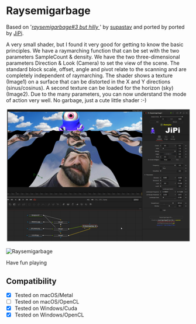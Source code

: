 Raysemigarbage
==================

Based on '_[raysemigarbage#3 but hilly ](https://www.shadertoy.com/view/3tdSW8)_' by [supastav](https://www.shadertoy.com/user/supastav) and ported by ported by [JiPi](../../Site/Profiles/JiPi.md).

A very small shader, but I found it very good for getting to know the basic principles.
We have a raymarching function that can be set with the two parameters SampleCount & density. We have the two three-dimensional parameters Direction & Look (Camera) to set the view of the scene. The standard block scale, offset, angle and pivot relate to the scanning and are completely independent of raymarching.
The shader shows a texture (Image1) on a surface that can be distorted in the X and Y directions (sinus/cosinus). A second texture can be loaded for the horizon (sky) (Image2).
Due to the many parameters, you can now understand the mode of action very well. No garbage, just a cute little shader :-)

[![Raysemigarbage](Raysemigarbage.png)](Raysemigarbage.fuse)

![Raysemigarbage](https://user-images.githubusercontent.com/78935215/115949042-5c168800-a4d2-11eb-95ef-cc63703e293c.gif)



Have fun playing



## Compatibility
- [x] Tested on macOS/Metal
- [ ] Tested on macOS/OpenCL
- [x] Tested on Windows/Cuda
- [x] Tested on Windows/OpenCL
